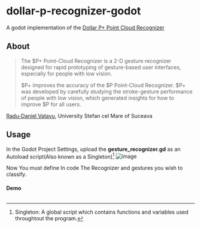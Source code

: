 # dollar-p-recognizer-godot

A godot implementation of the [Dollar P+ Point Cloud Recognizer](https://depts.washington.edu/acelab/proj/dollar/pdollarplus.html)

## About

>The $P+ Point-Cloud Recognizer is a 2-D gesture recognizer designed for rapid prototyping of gesture-based user interfaces, especially for people with low vision.
>
>$P+ improves the accuracy of the $P Point-Cloud Recognizer. $P+ was developed by carefully studying the stroke-gesture performance of people with low vision, which generated insights for how to improve $P for all users.

[Radu-Daniel Vatavu](http://www.eed.usv.ro/~vatavu/), University Stefan cel Mare of Suceava

## Usage
In the Godot Project Settings, upload the **gesture_recognizer.gd** as an Autoload script(Also known as a Singleton)[^1]
![image](https://github.com/user-attachments/assets/5bb3e271-aed4-4424-821c-1b4e34345960)

Now You must define In code The Recognizer and gestures you wish to classify.
#### Demo
``` gdscript
```

[^1]: Singleton: A global script which contains functions and variables used throughtout the program.
